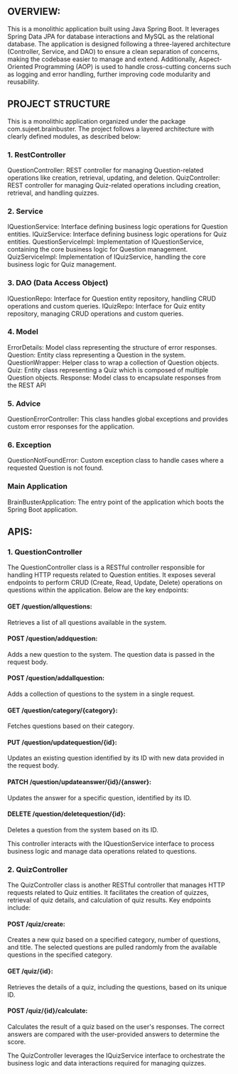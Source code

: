 ## OVERVIEW:
This is a monolithic application built using Java Spring Boot. It leverages Spring Data JPA for database interactions and MySQL as the relational database. 
The application is designed following a three-layered architecture (Controller, Service, and DAO) to ensure a clean separation of concerns, making the 
codebase easier to manage and extend. Additionally, Aspect-Oriented Programming (AOP) is used to handle cross-cutting concerns such as logging and error 
handling, further improving code modularity and reusability.

## PROJECT STRUCTURE
This is a monolithic application organized under the package com.sujeet.brainbuster. The project follows a layered architecture with clearly defined modules, as described below:

### 1. RestController
QuestionController: REST controller for managing Question-related operations like creation, retrieval, updating, and deletion.
QuizController: REST controller for managing Quiz-related operations including creation, retrieval, and handling quizzes.

### 2. Service
IQuestionService: Interface defining business logic operations for Question entities.
IQuizService: Interface defining business logic operations for Quiz entities.
QuestionServiceImpl: Implementation of IQuestionService, containing the core business logic for Question management.
QuizServiceImpl: Implementation of IQuizService, handling the core business logic for Quiz management.

### 3. DAO (Data Access Object)
IQuestionRepo: Interface for Question entity repository, handling CRUD operations and custom queries.
IQuizRepo: Interface for Quiz entity repository, managing CRUD operations and custom queries.

### 4. Model
ErrorDetails: Model class representing the structure of error responses.
Question: Entity class representing a Question in the system.
QuestionWrapper: Helper class to wrap a collection of Question objects.
Quiz: Entity class representing a Quiz which is composed of multiple Question objects.
Response: Model class to encapsulate responses from the REST API

### 5. Advice
QuestionErrorController: This class handles global exceptions and provides custom error responses for the application.

### 6. Exception
QuestionNotFoundError: Custom exception class to handle cases where a requested Question is not found.

### Main Application
BrainBusterApplication: The entry point of the application which boots the Spring Boot application.

## APIS:

### 1. QuestionController
The QuestionController class is a RESTful controller responsible for handling HTTP requests related to Question entities. It exposes several endpoints to perform CRUD (Create, Read, Update, Delete) operations on questions within the application. Below are the key endpoints:

#### GET /question/allquestions: 
Retrieves a list of all questions available in the system.

#### POST /question/addquestion: 
Adds a new question to the system. The question data is passed in the request body.

#### POST /question/addallquestion: 
Adds a collection of questions to the system in a single request.

#### GET /question/category/{category}: 
Fetches questions based on their category.

#### PUT /question/updatequestion/{id}: 
Updates an existing question identified by its ID with new data provided in the request body.

#### PATCH /question/updateanswer/{id}/{answer}: 
Updates the answer for a specific question, identified by its ID.

#### DELETE /question/deletequestion/{id}: 
Deletes a question from the system based on its ID.

This controller interacts with the IQuestionService interface to process business logic and manage data operations related to questions.

### 2. QuizController
The QuizController class is another RESTful controller that manages HTTP requests related to Quiz entities. It facilitates the creation of quizzes, retrieval of quiz details, and calculation of quiz results. Key endpoints include:

#### POST /quiz/create: 
Creates a new quiz based on a specified category, number of questions, and title. The selected questions are pulled randomly from the available questions in the specified category.

#### GET /quiz/{id}: 
Retrieves the details of a quiz, including the questions, based on its unique ID.

#### POST /quiz/{id}/calculate: 
Calculates the result of a quiz based on the user's responses. The correct answers are compared with the user-provided answers to determine the score.

The QuizController leverages the IQuizService interface to orchestrate the business logic and data interactions required for managing quizzes.
